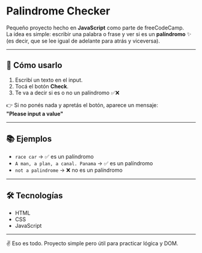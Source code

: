 # Palindrome Checker

Pequeño proyecto hecho en **JavaScript** como parte de freeCodeCamp.  
La idea es simple: escribir una palabra o frase y ver si es un **palíndromo** ✨  
(es decir, que se lee igual de adelante para atrás y viceversa).

---

## 🚀 Cómo usarlo

1. Escribí un texto en el input.
2. Tocá el botón **Check**.
3. Te va a decir si es o no un palíndromo ✅❌

👉 Si no ponés nada y apretás el botón, aparece un mensaje:  
**"Please input a value"**

---

## 📚 Ejemplos

- `race car` → ✅ es un palíndromo  
- `A man, a plan, a canal. Panama` → ✅ es un palíndromo  
- `not a palindrome` → ❌ no es un palíndromo  

---

## 🛠 Tecnologías

- HTML  
- CSS  
- JavaScript  

---

✌️ Eso es todo. Proyecto simple pero útil para practicar lógica y DOM.
